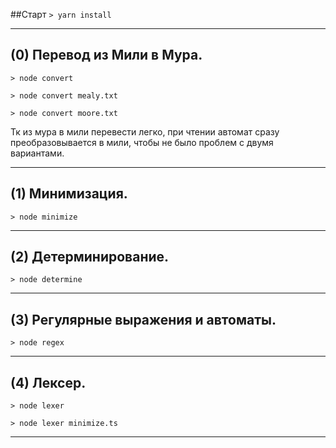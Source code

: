 ##Старт
`> yarn install`
____
## (0) Перевод из Мили в Мура.
```
> node convert
```
```
> node convert mealy.txt
```
```
> node convert moore.txt
```
Тк из мура в мили перевести легко, при чтении автомат сразу преобразовывается в мили,
чтобы не было проблем с двумя вариантами.
____
## (1) Минимизация.
```
> node minimize
```
____
## (2) Детерминирование.
```
> node determine
```
____
## (3) Регулярные выражения и автоматы.
```
> node regex
```
____
## (4) Лексер.
```
> node lexer
```
```
> node lexer minimize.ts
```
____